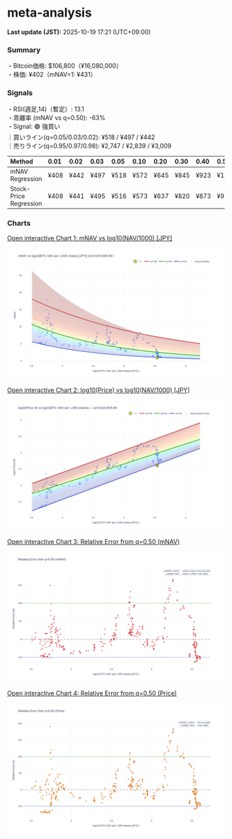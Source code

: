 # meta-analysis


<!--REPORT:START-->
**Last update (JST):** 2025-10-19 17:21 (UTC+09:00)

### Summary
・Bitcoin価格: $106,800（¥16,080,000）  
・株価: ¥402（mNAV=1: ¥431）

### Signals
・RSI(週足,14)（暫定）: 13.1  
・乖離率 (mNAV vs q=0.50): -63%  
・Signal: 🟣 強買い  
｜買いライン(q=0.05/0.03/0.02): ¥518 / ¥497 / ¥442  
｜売りライン(q=0.95/0.97/0.98): ¥2,747 / ¥2,839 / ¥3,009

| Method                 | 0.01   | 0.02   | 0.03   | 0.05   | 0.10   | 0.20   | 0.30   | 0.40   | 0.50   | 0.60   | 0.70   | 0.80   | 0.90   | 0.95   | 0.97   | 0.98   | 0.99   |
|:-----------------------|:-------|:-------|:-------|:-------|:-------|:-------|:-------|:-------|:-------|:-------|:-------|:-------|:-------|:-------|:-------|:-------|:-------|
| mNAV Regression        | ¥408   | ¥442   | ¥497   | ¥518   | ¥572   | ¥645   | ¥845   | ¥923   | ¥1,082 | ¥1,271 | ¥1,393 | ¥1,778 | ¥2,395 | ¥2,747 | ¥2,839 | ¥3,009 | ¥3,015 |
| Stock-Price Regression | ¥408   | ¥441   | ¥495   | ¥516   | ¥573   | ¥637   | ¥820   | ¥873   | ¥965   | ¥1,128 | ¥1,300 | ¥1,741 | ¥2,246 | ¥2,450 | ¥2,501 | ¥2,750 | ¥2,764 |

### Charts
[Open interactive Chart 1: mNAV vs log10(NAV/1000) [JPY]](https://tkzm240.github.io/meta-analysis/fig1.html)

![fig1](assets/fig1.png)

[Open interactive Chart 2: log10(Price) vs log10(NAV/1000) [JPY]](https://tkzm240.github.io/meta-analysis/fig2.html)

![fig2](assets/fig2.png)

[Open interactive Chart 3: Relative Error from q=0.50 (mNAV)](https://tkzm240.github.io/meta-analysis/fig3.html)

![fig3](assets/fig3.png)

[Open interactive Chart 4: Relative Error from q=0.50 (Price)](https://tkzm240.github.io/meta-analysis/fig4.html)

![fig4](assets/fig4.png)
<!--REPORT:END-->
